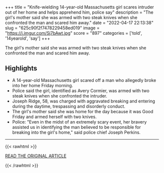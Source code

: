 +++
title = "Knife-wielding 14-year-old Massachusetts girl scares intruder out of her home and helps apprehend him, police say"
description = "The girl's mother said she was armed with two steak knives when she confronted the man and scared him away."
date = "2022-04-17 22:13:38"
slug = "625c90f2f7478229458ed019"
image = "https://i.imgur.com/Sj7bAwt.jpg"
score = "897"
categories = ['told', '14yearold', 'say']
+++

The girl's mother said she was armed with two steak knives when she confronted the man and scared him away.

## Highlights

- A 14-year-old Massachusetts girl scared off a man who allegedly broke into her home Friday morning.
- Police said the girl, identified as Avery Cormier, was armed with two steak knives when she confronted the intruder.
- Joseph Ridge, 58, was charged with aggravated breaking and entering during the daytime, trespassing and disorderly conduct.
- The girl's mother said she was home for the day because it was Good Friday and armed herself with two knives.
- Police: "Even in the midst of an extremely scary event, her bravery assisted us in identifying the man believed to be responsible for breaking into the girl's home," said police chief Joseph Perkins.

---

{{< rawhtml >}}
  <p class="article-category">
    <a target="_blank" href="https://www.cbsnews.com/news/avery-cormier-middleborough-massachusetts-teen-scares-man-breaking-in/">READ THE ORIGINAL ARTICLE</a>
  </p>
{{< /rawhtml >}}
